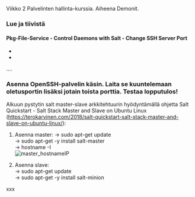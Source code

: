Viikko 2 Palvelinten hallinta-kurssia. Aiheena Demonit.

### Lue ja tiivistä

#### Pkg-File-Service - Control Daemons with Salt - Change SSH Server Port

-
-
....

### Asenna OpenSSH-palvelin käsin. Laita se kuuntelemaan oletusportin lisäksi jotain toista porttia. Testaa lopputulos!

Alkuun pystytin salt master-slave arkkitehtuurin hyödyntämällä ohjetta Salt Quickstart - Salt Stack Master and Slave on Ubuntu Linux (https://terokarvinen.com/2018/salt-quickstart-salt-stack-master-and-slave-on-ubuntu-linux/):

1) Asenna master:
  -> sudo apt-get update  
  -> sudo apt-get -y install salt-master  
  -> hostname -I  
  ![master_hostnameIP](https://user-images.githubusercontent.com/78509164/230739046-49d1bda1-15d4-4a68-a2e4-4f610626f812.png)

2) Asenna slave:  
  -> sudo apt-get update  
  -> sudo apt-get -y install salt-minion

xxx
